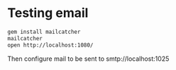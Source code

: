 # Testing email

```bash
gem install mailcatcher
mailcatcher
open http://localhost:1080/
```

Then configure mail to be sent to smtp://localhost:1025
